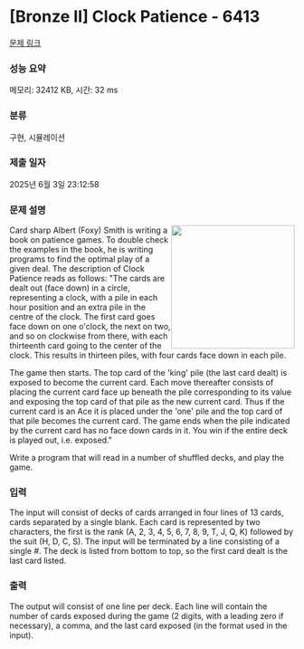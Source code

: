 # [Bronze II] Clock Patience - 6413 

[문제 링크](https://www.acmicpc.net/problem/6413) 

### 성능 요약

메모리: 32412 KB, 시간: 32 ms

### 분류

구현, 시뮬레이션

### 제출 일자

2025년 6월 3일 23:12:58

### 문제 설명

<p><img alt="" src="https://onlinejudgeimages.s3-ap-northeast-1.amazonaws.com/problem/6413/1.png" style="float:right; height:218px; width:218px">Card sharp Albert (Foxy) Smith is writing a book on patience games. To double check the examples in the book, he is writing programs to find the optimal play of a given deal. The description of Clock Patience reads as follows: "The cards are dealt out (face down) in a circle, representing a clock, with a pile in each hour position and an extra pile in the centre of the clock. The first card goes face down on one o'clock, the next on two, and so on clockwise from there, with each thirteenth card going to the center of the clock. This results in thirteen piles, with four cards face down in each pile.</p>

<p>The game then starts. The top card of the 'king' pile (the last card dealt) is exposed to become the current card. Each move thereafter consists of placing the current card face up beneath the pile corresponding to its value and exposing the top card of that pile as the new current card. Thus if the current card is an Ace it is placed under the 'one' pile and the top card of that pile becomes the current card. The game ends when the pile indicated by the current card has no face down cards in it. You win if the entire deck is played out, i.e. exposed."</p>

<p>Write a program that will read in a number of shuffled decks, and play the game.</p>

### 입력 

 <p>The input will consist of decks of cards arranged in four lines of 13 cards, cards separated by a single blank. Each card is represented by two characters, the first is the rank (A, 2, 3, 4, 5, 6, 7, 8, 9, T, J, Q, K) followed by the suit (H, D, C, S). The input will be terminated by a line consisting of a single #. The deck is listed from bottom to top, so the first card dealt is the last card listed.</p>

### 출력 

 <p>The output will consist of one line per deck. Each line will contain the number of cards exposed during the game (2 digits, with a leading zero if necessary), a comma, and the last card exposed (in the format used in the input).</p>

